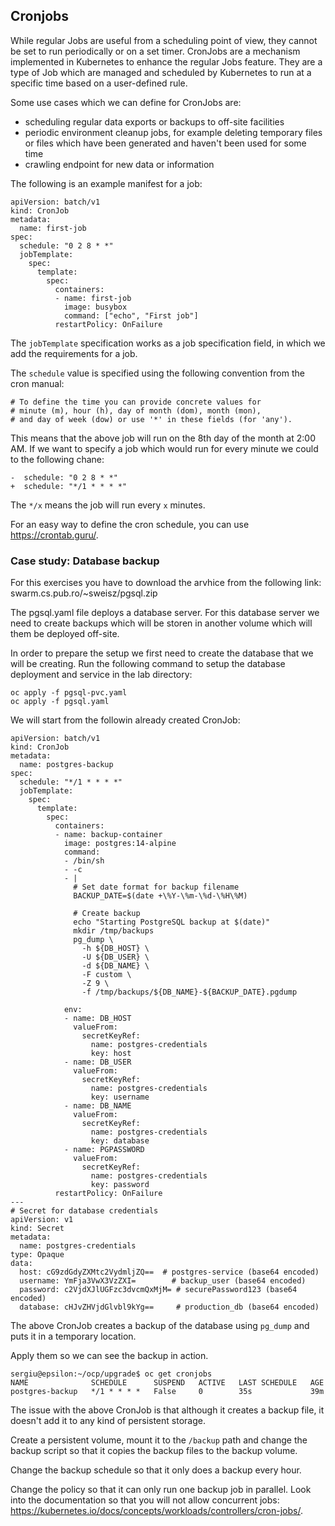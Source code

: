 ## Cronjobs

While regular Jobs are useful from a scheduling point of view, they cannot be set to run periodically or on a set timer.
CronJobs are a mechanism implemented in Kubernetes to enhance the regular Jobs feature.
They are a type of Job which are managed and scheduled by Kubernetes to run at a specific time based on a user-defined rule.

Some use cases which we can define for CronJobs are:
* scheduling regular data exports or backups to off-site facilities
* periodic environment cleanup jobs, for example deleting temporary files or files which have been generated and haven't been used for some time
* crawling endpoint for new data or information

The following is an example manifest for a job:
```
apiVersion: batch/v1
kind: CronJob
metadata:
  name: first-job
spec:
  schedule: "0 2 8 * *"
  jobTemplate:
    spec:
      template:
        spec:
          containers:
          - name: first-job
            image: busybox
            command: ["echo", "First job"]
          restartPolicy: OnFailure
```

The `jobTemplate` specification works as a job specification field, in which we add the requirements for a job.

The `schedule` value is specified using the following convention from the cron manual:
```
# To define the time you can provide concrete values for
# minute (m), hour (h), day of month (dom), month (mon),
# and day of week (dow) or use '*' in these fields (for 'any').
```

This means that the above job will run on the 8th day of the month at 2:00 AM.
If we want to specify a job which would run for every minute we could to the following chane:
```
-  schedule: "0 2 8 * *"
+  schedule: "*/1 * * * *"
```

The `*/x` means the job will run every `x` minutes.

For an easy way to define the cron schedule, you can use https://crontab.guru/.

### Case study: Database backup

For this exercises you have to download the arvhice from the following link: swarm.cs.pub.ro/~sweisz/pgsql.zip

The pgsql.yaml file deploys a database server.
For this database server we need to create backups which will be storen in another volume which will them be deployed off-site.

In order to prepare the setup we first need to create the database that we will be creating.
Run the following command to setup the database deployment and service in the lab directory:

```
oc apply -f pgsql-pvc.yaml
oc apply -f pgsql.yaml
```

We will start from the followin already created CronJob:
```
apiVersion: batch/v1
kind: CronJob
metadata:
  name: postgres-backup
spec:
  schedule: "*/1 * * * *"
  jobTemplate:
    spec:
      template:
        spec:
          containers:
          - name: backup-container
            image: postgres:14-alpine
            command:
            - /bin/sh
            - -c
            - |
              # Set date format for backup filename
              BACKUP_DATE=$(date +\%Y-\%m-\%d-\%H\%M)

              # Create backup
              echo "Starting PostgreSQL backup at $(date)"
              mkdir /tmp/backups
              pg_dump \
                -h ${DB_HOST} \
                -U ${DB_USER} \
                -d ${DB_NAME} \
                -F custom \
                -Z 9 \
                -f /tmp/backups/${DB_NAME}-${BACKUP_DATE}.pgdump

            env:
            - name: DB_HOST
              valueFrom:
                secretKeyRef:
                  name: postgres-credentials
                  key: host
            - name: DB_USER
              valueFrom:
                secretKeyRef:
                  name: postgres-credentials
                  key: username
            - name: DB_NAME
              valueFrom:
                secretKeyRef:
                  name: postgres-credentials
                  key: database
            - name: PGPASSWORD
              valueFrom:
                secretKeyRef:
                  name: postgres-credentials
                  key: password
          restartPolicy: OnFailure
---
# Secret for database credentials
apiVersion: v1
kind: Secret
metadata:
  name: postgres-credentials
type: Opaque
data:
  host: cG9zdGdyZXMtc2VydmljZQ==  # postgres-service (base64 encoded)
  username: YmFja3VwX3VzZXI=        # backup_user (base64 encoded)
  password: c2VjdXJlUGFzc3dvcmQxMjM= # securePassword123 (base64 encoded)
  database: cHJvZHVjdGlvbl9kYg==     # production_db (base64 encoded)
```

The above CronJob creates a backup of the database using `pg_dump` and puts it in a temporary location.

Apply them so we can see the backup in action.

```
sergiu@epsilon:~/ocp/upgrade$ oc get cronjobs
NAME              SCHEDULE      SUSPEND   ACTIVE   LAST SCHEDULE   AGE
postgres-backup   */1 * * * *   False     0        35s             39m
```

The issue with the above CronJob is that although it creates a backup file, it doesn't add it to any kind of persistent storage.

Create a persistent volume, mount it to the `/backup` path and change the backup script so that it copies the backup files to the backup volume.

Change the backup schedule so that it only does a backup every hour.

Change the policy so that it can only run one backup job in parallel. Look into the documentation so that you will not allow concurrent jobs: https://kubernetes.io/docs/concepts/workloads/controllers/cron-jobs/.
